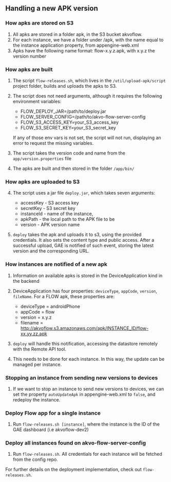 ## Handling a new APK version

### How apks are stored on S3
1. All apks are stored in a folder apk, in the S3 bucket akvoflow.
2. For each instance, we have a folder under /apk, with the name equal to the instance application property, from appengine-web.xml
3. Apks have the following name format: flow-x.y.z.apk, with x.y.z the version number

### How apks are built
1. The script `flow-releases.sh`, which lives in the `/util/upload-apk/script` project folder, builds and uploads the apks to S3.
2. The script does not need arguments, although it requires the following environment variables:
   * FLOW_DEPLOY_JAR=/path/to/deploy.jar
   * FLOW_SERVER_CONFIG=/path/to/akvo-flow-server-config
   * FLOW_S3_ACCESS_KEY=your_S3_access_key
   * FLOW_S3_SECRET_KEY=your_S3_secret_key

   If any of those env vars is not set, the script will not run, displaying an error to request the missing variables.

3. The script takes the version code and name from the `app/version.properties` file
4. The apks are built and then stored in the folder `/app/bin/`

### How apks are uploaded to S3
4. The script uses a jar file `deploy.jar`, which takes seven arguments:
   * accessKey - S3 access key
   * secretKey - S3 secret key
   * instanceId - name of the instance,
   * apkPath - the local path to the APK file to be
   * version - APK version name

5. `deploy` takes the apk and uploads it to s3, using the provided credentials. It also sets the content type and public access. After a successful upload, GAE is notified of such event, storing the latest version and the corresponding URL.

### How instances are notified of a new apk
1. Information on available apks is stored in the DeviceApplication kind in the backend
2. DeviceApplication has four properties: `deviceType`,  `appCode`, `version`, `fileName`. For a FLOW apk, these properties are:
    * deviceType = androidPhone
    * appCode = flow
    * version = x.y.z
    * filename = http://akvoflow.s3.amazonaws.com/apk/INSTANCE_ID/flow-xx.yy.zz.apk

3. `deploy` will handle this notification, accessing the datastore remotely with the Remote API tool.
4. This needs to be done for each instance. In this way, the update can be managed per instance.

### Stopping an instance from sending new versions to devices
1. If we want to stop an instance to send new versions to devices, we can set the property `autoUpdateApk` in appengine-web.xml to `false`, and redeploy the instance.

### Deploy Flow app for a single instance
1. Run `flow-releases.sh [instance]`, where the instance is the ID of the GAE dashboard (i.e akvoflow-dev2)

### Deploy all instances found on akvo-flow-server-config
1. Run `flow-releases.sh`. All credentials for each instance will be fetched from the config repo.


For further details on the deployment implementation, check out `flow-releases.sh`.

